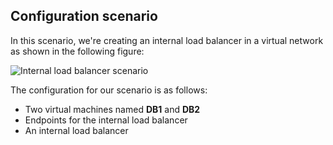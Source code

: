 ## Configuration scenario

In this scenario, we're creating an internal load balancer in a virtual network as shown in the following figure:

![Internal load balancer scenario](./media/load-balancer-get-started-ilb-scenario-include/figure1.png)

The configuration for our scenario is as follows:

* Two virtual machines named **DB1** and **DB2**
* Endpoints for the internal load balancer
* An internal load balancer
